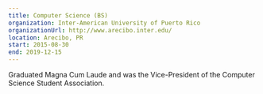 ```yaml
---
title: Computer Science (BS)
organization: Inter-American University of Puerto Rico
organizationUrl: http://www.arecibo.inter.edu/
location: Arecibo, PR
start: 2015-08-30
end: 2019-12-15
---
```



Graduated Magna Cum Laude and was the Vice-President of the Computer Science Student Association.